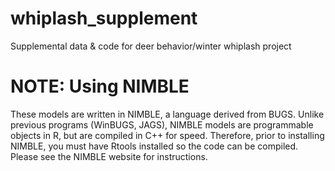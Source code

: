 # whiplash_supplement
Supplemental data &amp; code for deer behavior/winter whiplash project

# NOTE: Using NIMBLE
These models are written in NIMBLE, a language derived from BUGS. Unlike previous programs (WinBUGS, JAGS), NIMBLE models are programmable objects in R, but are compiled in C++ for speed. Therefore, prior to installing NIMBLE, you must have Rtools installed so the code can be compiled. Please see the NIMBLE website for instructions.
